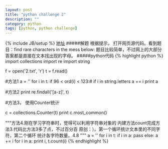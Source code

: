 ```yaml
---
layout: post
title: "python challenge 2"
description: ""
category: python
tags: [python, python challenge]
---
```

{% include JB/setup %}
[地址](http://www.pythonchallenge.com/pc/def/ocr.html)
#####解题
根据提示， 打开网页源代码。看到题目：find rare characters in the mess below:
题目比较简单，不过网上的大部分答案都是直接在文本找出现的字母。
#####python代码
{% highlight python %}
import collections
import re
import string

f = open('2.txt', 'r')
t = f.read()

#方法1
a = ''
for i in t:
    if 96 < ord(i) < 123:# if i in string.letters
        a += i
print a

#方法2
print re.findall('[a-z]', t)

#方法3， 使用Counter统计

c = collections.Counter(t)
print c.most_common()

"""方法4.刚在学习字符串时，觉得可以利用字符串对象的
内建方法count完成方法3.代码比方法3多了点，不过百分百
原创：）。第一个循环统计文本里的不同字符，第二个循环
统计各字符数量。4.8
"""
a = ''
for i in t:
    if i in a:
        pass
    else:
        a += i
for i in a:
    print i, t.count(i)
{% endhighlight %}
